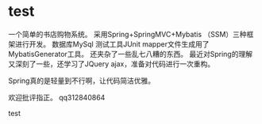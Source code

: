 # test
一个简单的书店购物系统。
采用Spring+SpringMVC+Mybatis （SSM）三种框架进行开发。
数据库MySql
测试工具JUnit
mapper文件生成用了MybatisGenerator工具。
还夹杂了一些乱七八糟的东西。
最近对Spring的理解又深刻了一些，还学习了JQuery ajax，准备对代码进行一次重构。

Spring真的是轻量到不行啊，让代码简洁优雅。

欢迎批评指正。
qq312840864

test
